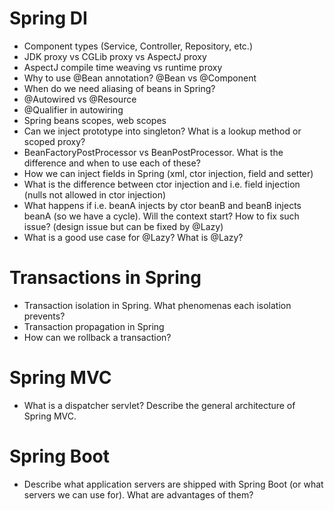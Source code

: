 # Spring DI
- Component types (Service, Controller, Repository, etc.)
- JDK proxy vs CGLib proxy vs AspectJ proxy
- AspectJ compile time weaving vs runtime proxy
- Why to use @Bean annotation? @Bean vs @Component
- When do we need aliasing of beans in Spring?
- @Autowired vs @Resource
- @Qualifier in autowiring
- Spring beans scopes, web scopes
- Can we inject prototype into singleton? What is a lookup method or scoped proxy?
- BeanFactoryPostProcessor vs BeanPostProcessor. What is the difference and when to use each of these?
- How we can inject fields in Spring (xml, ctor injection, field and setter)
- What is the difference between ctor injection and i.e. field injection (nulls not allowed in ctor injection)
- What happens if i.e. beanA injects by ctor beanB and beanB injects beanA (so we have a cycle). Will the context start? How to fix such issue? (design issue but can be fixed by @Lazy)
- What is a good use case for @Lazy? What is @Lazy?

# Transactions in Spring
- Transaction isolation in Spring. What phenomenas each isolation prevents?
- Transaction propagation in Spring
- How can we rollback a transaction?

# Spring MVC
- What is a dispatcher servlet? Describe the general architecture of Spring MVC.

# Spring Boot
- Describe what application servers are shipped with Spring Boot (or what servers we can use for). What are advantages of them?
